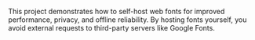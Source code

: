 This project demonstrates how to self-host web fonts for improved performance, privacy, and offline reliability. By hosting fonts yourself, you avoid external requests to third-party servers like Google Fonts.
